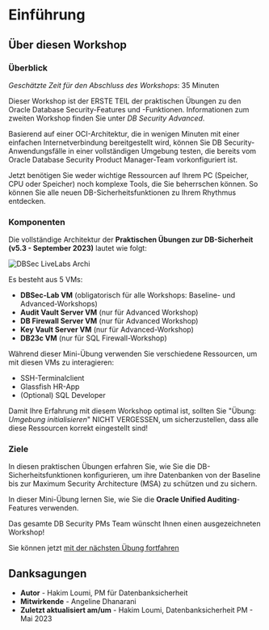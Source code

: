 # Einführung

## Über diesen Workshop

### Überblick

_Geschätzte Zeit für den Abschluss des Workshops_: 35 Minuten

Dieser Workshop ist der ERSTE TEIL der praktischen Übungen zu den Oracle Database Security-Features und -Funktionen. Informationen zum zweiten Workshop finden Sie unter _DB Security Advanced_.

Basierend auf einer OCI-Architektur, die in wenigen Minuten mit einer einfachen Internetverbindung bereitgestellt wird, können Sie DB Security-Anwendungsfälle in einer vollständigen Umgebung testen, die bereits vom Oracle Database Security Product Manager-Team vorkonfiguriert ist.

Jetzt benötigen Sie weder wichtige Ressourcen auf Ihrem PC (Speicher, CPU oder Speicher) noch komplexe Tools, die Sie beherrschen können. So können Sie alle neuen DB-Sicherheitsfunktionen zu Ihrem Rhythmus entdecken.

### Komponenten

Die vollständige Architektur der **Praktischen Übungen zur DB-Sicherheit (v5.3 - September 2023)** lautet wie folgt:

![DBSec LiveLabs Archi](./images/dbseclab-archi.png "DBSec LiveLabs Archi")

Es besteht aus 5 VMs:

*   **DBSec-Lab VM** (obligatorisch für alle Workshops: Baseline- und Advanced-Workshops)
*   **Audit Vault Server VM** (nur für Advanced Workshop)
*   **DB Firewall Server VM** (nur für Advanced Workshop)
*   **Key Vault Server VM** (nur für Advanced-Workshop)
*   **DB23c VM** (nur für SQL Firewall-Workshop)

Während dieser Mini-Übung verwenden Sie verschiedene Ressourcen, um mit diesen VMs zu interagieren:

*   SSH-Terminalclient
*   Glassfish HR-App
*   (Optional) SQL Developer

Damit Ihre Erfahrung mit diesem Workshop optimal ist, sollten Sie "Übung: _Umgebung initialisieren_" NICHT VERGESSEN, um sicherzustellen, dass alle diese Ressourcen korrekt eingestellt sind!

### Ziele

In diesen praktischen Übungen erfahren Sie, wie Sie die DB-Sicherheitsfunktionen konfigurieren, um ihre Datenbanken von der Baseline bis zur Maximum Security Architecture (MSA) zu schützen und zu sichern.

In dieser Mini-Übung lernen Sie, wie Sie die **Oracle Unified Auditing**\-Features verwenden.

Das gesamte DB Security PMs Team wünscht Ihnen einen ausgezeichneten Workshop!

Sie können jetzt [mit der nächsten Übung fortfahren](#next)

## Danksagungen

*   **Autor** - Hakim Loumi, PM für Datenbanksicherheit
*   **Mitwirkende** - Angeline Dhanarani
*   **Zuletzt aktualisiert am/um** - Hakim Loumi, Datenbanksicherheit PM - Mai 2023